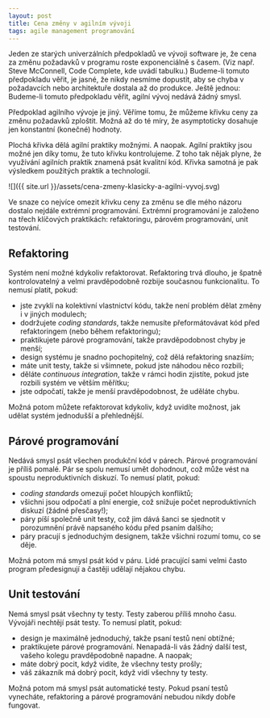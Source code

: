 ```yaml
---
layout: post
title: Cena změny v agilním vývoji
tags: agile management programování
---
```


Jeden ze starých univerzálních předpokladů ve vývoji software je, že cena za změnu požadavků
v programu roste exponenciálně s časem. (Viz např. Steve McConnell, Code Complete,
kde uvádí tabulku.) Budeme-li tomuto předpokladu věřit, je jasné, že nikdy nesmíme
dopustit, aby se chyba v požadavcích nebo architektuře dostala až do produkce.
Ještě jednou: Budeme-li tomuto předpokladu věřit, agilní vývoj nedává žádný smysl.

Předpoklad agilního vývoje je jiný. Věříme tomu, že můžeme křivku ceny za změnu požadavků
zploštit. Možná až do té míry, že asymptoticky dosahuje jen konstantní (konečné) hodnoty.

Plochá křivka dělá agilní praktiky možnými. A naopak. Agilní praktiky jsou možné jen díky tomu,
že tuto křivku kontrolujeme. Z toho tak nějak plyne, že využívání agilních praktik
znamená psát kvalitní kód. Křivka samotná je pak výsledkem použitých praktik a technologií.

![]({{ site.url }}/assets/cena-zmeny-klasicky-a-agilni-vyvoj.svg)

Ve snaze co nejvíce omezit křivku ceny za změnu se dle mého názoru dostalo nejdále extrémní programování.
Extrémní programování je založeno na třech klíčových praktikách: refaktoringu, párovém programování,
unit testování.

## Refaktoring

Systém není možné kdykoliv refaktorovat. Refaktoring trvá dlouho, je špatně kontrolovatelný a velmi pravděpodobně
rozbije současnou funkcionalitu. To nemusí platit, pokud:

- jste zvyklí na kolektivní vlastnictví kódu, takže není problém dělat změny i v jiných modulech;
- dodržujete *coding standards*, takže nemusíte přeformátovávat kód před refaktoringem (nebo během refaktoringu);
- praktikujete párové programování, takže pravděpodobnost chyby je menší;
- design systému je snadno pochopitelný, což dělá refaktoring snazším;
- máte unit testy, takže si všimnete, pokud jste náhodou něco rozbili;
- děláte *continuous integration*, takže v rámci hodin zjistíte, pokud jste rozbili systém ve větším měřítku;
- jste odpočatí, takže je menší pravděpodobnost, že uděláte chybu.

Možná potom můžete refaktorovat kdykoliv, když uvidíte možnost, jak udělat systém jednodušší a přehlednější.

## Párové programování

Nedává smysl psát všechen produkční kód v párech. Párové programování je příliš pomalé. Pár se spolu nemusí umět
dohodnout, což může vést na spoustu neproduktivních diskuzí. To nemusí platit, pokud:

- *coding standards* omezují počet hloupých konfliktů;
- všichni jsou odpočatí a plní energie, což snižuje počet neproduktivních diskuzí (žádné přesčasy!);
- páry píší společně unit testy, což jim dává šanci se sjednotit v porozumnění právě napsaného kódu před psaním dalšího;
- páry pracují s jednoduchým designem, takže všichni rozumí tomu, co se děje.

Možná potom má smysl psát kód v páru. Lidé pracující sami velmi často program předesignují a častěji udělají nějakou chybu.

## Unit testování

Nemá smysl psát všechny ty testy. Testy zaberou příliš mnoho času. Vývojáři nechtějí psát testy.
To nemusí platit, pokud: 

- design je maximálně jednoduchý, takže psaní testů není obtížné;
- praktikujete párové programování. Nenapadá-li vás žádný další test, vašeho kolegu pravděpodobně napadne. A naopak;
- máte dobrý pocit, když vidíte, že všechny testy prošly;
- váš zákazník má dobrý pocit, když vidí všechny ty testy.

Možná potom má smysl psát automatické testy. Pokud psaní testů vynecháte, refaktoring a párové programování
nebudou nikdy dobře fungovat.

